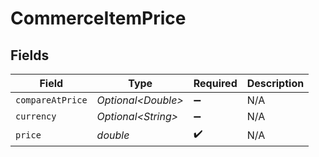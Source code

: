 # CommerceItemPrice


## Fields

| Field               | Type                | Required            | Description         |
| ------------------- | ------------------- | ------------------- | ------------------- |
| `compareAtPrice`    | *Optional\<Double>* | :heavy_minus_sign:  | N/A                 |
| `currency`          | *Optional\<String>* | :heavy_minus_sign:  | N/A                 |
| `price`             | *double*            | :heavy_check_mark:  | N/A                 |